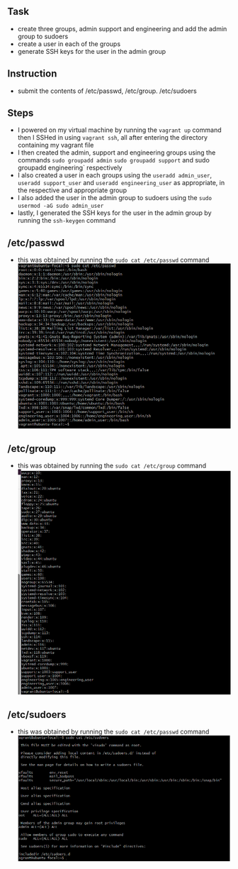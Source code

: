 ## Task 
- create three groups, admin support and engineering and add the admin group to sudoers 
- create a user in each of the groups 
- generate SSH keys for the user in the admin group 

## Instruction 
- submit the contents of /etc/passwd, /etc/group. /etc/sudoers

## Steps 
- I powered on my virtual machine by running the `vagrant up` command then I SSHed in using `vagrant ssh`, all after entering the directory containing my vagrant file 
- I then created the admin, support and engineering groups using the commands `sudo groupadd admin` `sudo groupadd support` and sudo groupadd engineering` respectively 
- I also created a user in each groups using the `useradd admin_user`, `useradd support_user` and `useradd engineering_user` as appropriate, in the respective and appropriate group 
- I also added the user in the admin group to sudoers using the `sudo usermod -aG sudo admin_user` 
- lastly, I generated the SSH keys for the user in the admin group by running the `ssh-keygen` command 

## /etc/passwd
- this was obtained by running the `sudo cat /etc/passwd` command 
![/etc/passwd](https://github.com/Venustrapflyyy/altschool-cloud-exercises/blob/main/exercise%20three/cat%20etc%20passwd%20output.png)

## /etc/group
- this was obtained by running the `sudo cat /etc/group` command
![/etc/group](https://github.com/Venustrapflyyy/altschool-cloud-exercises/blob/main/exercise%20three/cat%20etc%20group%20output%20.png)

## /etc/sudoers 
- this was obtained by running the `sudo cat /etc/passwd` command
![/etc/sudoers](https://github.com/Venustrapflyyy/altschool-cloud-exercises/blob/main/exercise%20three/cat%20etc%20sudoers%20output.png)
